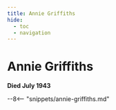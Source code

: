 ```yaml
---
title: Annie Griffiths
hide:
  - toc
  - navigation 
---
```


# Annie Griffiths

**Died July 1943**

--8<-- "snippets/annie-griffiths.md"
